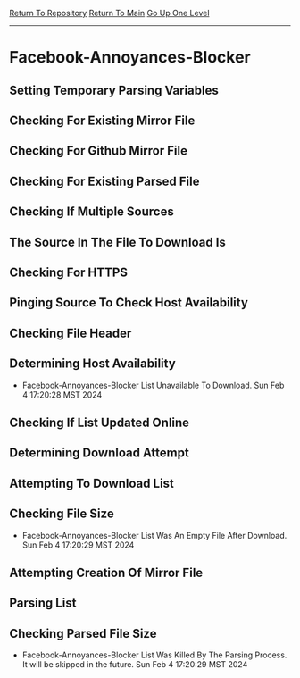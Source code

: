 [Return To Repository](https://github.com/DigitalWarrior/piholeparser/)
[Return To Main](https://github.com/DigitalWarrior/piholeparser/blob/master/RecentRunLogs/Mainlog.md)
[Go Up One Level](https://github.com/DigitalWarrior/piholeparser/blob/master/RecentRunLogs/TopLevelScripts/30-Processing-External-Blacklists.md)
____________________________________
# Facebook-Annoyances-Blocker
## Setting Temporary Parsing Variables
## Checking For Existing Mirror File
## Checking For Github Mirror File
## Checking For Existing Parsed File
## Checking If Multiple Sources
## The Source In The File To Download Is
## Checking For HTTPS
## Pinging Source To Check Host Availability
## Checking File Header
## Determining Host Availability
* Facebook-Annoyances-Blocker List Unavailable To Download. Sun Feb  4 17:20:28 MST 2024
## Checking If List Updated Online
## Determining Download Attempt
## Attempting To Download List
## Checking File Size
* Facebook-Annoyances-Blocker List Was An Empty File After Download. Sun Feb  4 17:20:29 MST 2024
## Attempting Creation Of Mirror File
## Parsing List
## Checking Parsed File Size
* Facebook-Annoyances-Blocker List Was Killed By The Parsing Process. It will be skipped in the future. Sun Feb  4 17:20:29 MST 2024
